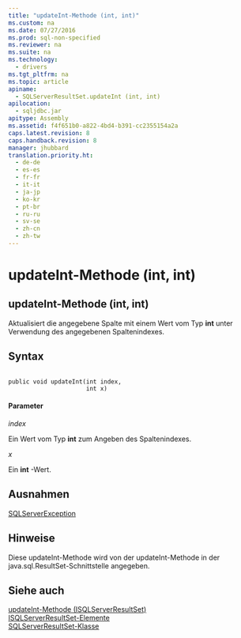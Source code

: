 ```yaml
---
title: "updateInt-Methode (int, int)"
ms.custom: na
ms.date: 07/27/2016
ms.prod: sql-non-specified
ms.reviewer: na
ms.suite: na
ms.technology: 
  - drivers
ms.tgt_pltfrm: na
ms.topic: article
apiname: 
  - SQLServerResultSet.updateInt (int, int)
apilocation: 
  - sqljdbc.jar
apitype: Assembly
ms.assetid: f4f651b0-a822-4bd4-b391-cc2355154a2a
caps.latest.revision: 8
caps.handback.revision: 8
manager: jhubbard
translation.priority.ht: 
  - de-de
  - es-es
  - fr-fr
  - it-it
  - ja-jp
  - ko-kr
  - pt-br
  - ru-ru
  - sv-se
  - zh-cn
  - zh-tw
---
```

# updateInt-Methode (int, int)
    
## updateInt\-Methode \(int, int\)  
 Aktualisiert die angegebene Spalte mit einem Wert vom Typ **int** unter Verwendung des angegebenen Spaltenindexes.  
  
## Syntax  
  
```  
  
public void updateInt(int index,  
                      int x)  
```  
  
#### Parameter  
 *index*  
  
 Ein Wert vom Typ **int** zum Angeben des Spaltenindexes.  
  
 *x*  
  
 Ein **int** \-Wert.  
  
## Ausnahmen  
 [SQLServerException](../content/SQLServerException-Class.md)  
  
## Hinweise  
 Diese updateInt\-Methode wird von der updateInt\-Methode in der java.sql.ResultSet\-Schnittstelle angegeben.  
  
## Siehe auch  
 [updateInt-Methode &#40;ISQLServerResultSet&#41;](../content/updateInt-Method--SQLServerResultSet-.md)   
 [ISQLServerResultSet-Elemente](../content/SQLServerResultSet-Members.md)   
 [SQLServerResultSet-Klasse](../content/SQLServerResultSet-Class.md)  
  
  